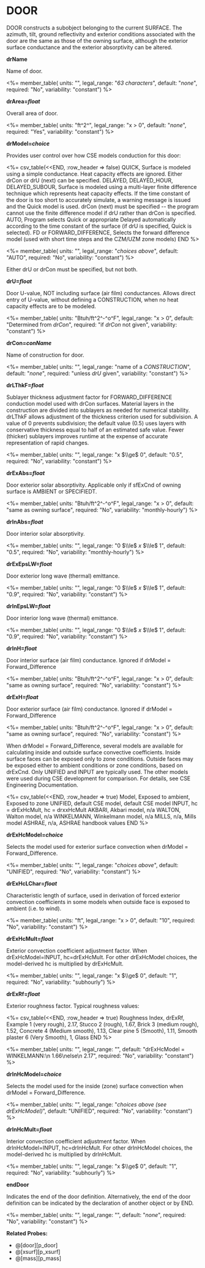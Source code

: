 # DOOR

DOOR constructs a subobject belonging to the current SURFACE. The azimuth, tilt, ground reflectivity and exterior conditions associated with the door are the same as those of the owning surface, although the exterior surface conductance and the exterior absorptivity can be altered.

**drName**

Name of door.

<%= member_table(
  units: "",
  legal_range: "*63 characters*",
  default: "*none*",
  required: "No",
  variability: "constant")
  %>

**drArea=*float***

Overall area of door.

<%= member_table(
  units: "ft^2^",
  legal_range: "x $>$ 0",
  default: "*none*",
  required: "Yes",
  variability: "constant")
  %>

**drModel=*choice***

Provides user control over how CSE models conduction for this door:

<%= csv_table(<<END, :row_header => false)
  QUICK,                               Surface is modeled using a simple conductance. Heat capacity effects are ignored. Either drCon or drU (next) can be specified.
  DELAYED&comma; DELAYED\_HOUR&comma; DELAYED\_SUBOUR,  Surface is modeled using a multi-layer finite difference technique which represents heat capacity effects. If the time constant of the door is too short to accurately simulate&comma; a warning message is issued and the Quick model is used. drCon (next) must be specified -- the program cannot use the finite difference model if drU rather than drCon is specified.
  AUTO,                                Program selects Quick or appropriate Delayed automatically according to the time constant of the surface (if drU is specified&comma; Quick is selected).
  FD or FORWARD\_DIFFERENCE,           Selects the forward difference model (used with short time steps and the CZM/UZM zone models)
END
%>

<%= member_table(
  units: "",
  legal_range: "*choices above*",
  default: "AUTO",
  required: "No",
  variability: "constant")
  %>

Either drU or drCon must be specified, but not both.

**drU=*float***

Door U-value, NOT including surface (air film) conductances. Allows direct entry of U-value, without defining a CONSTRUCTION, when no heat capacity effects are to be modeled.

<%= member_table(
  units: "Btuh/ft^2^-^o^F",
  legal_range: "x $>$ 0",
  default: "Determined from *drCon*",
  required: "if *drCon* not given",
  variability: "constant")
  %>

**drCon=*conName***

Name of construction for door.

<%= member_table(
  units: "",
  legal_range: "name of a *CONSTRUCTION*",
  default: "*none*",
  required: "unless *drU* given",
  variability: "constant")
  %>

**drLThkF=*float***

Sublayer thickness adjustment factor for FORWARD\_DIFFERENCE conduction model used with drCon surfaces.  Material layers in the construction are divided into sublayers as needed for numerical stability.  drLThkF allows adjustment of the thickness criterion used for subdivision.  A value of 0 prevents subdivision; the default value (0.5) uses layers with conservative thickness equal to half of an estimated safe value.  Fewer (thicker) sublayers improves runtime at the expense of accurate representation of rapid changes.

<%= member_table(
  units: "",
  legal_range: "x $\\ge$ 0",
  default: "0.5",
  required: "No",
  variability: "constant")
  %>

**drExAbs=*float***

Door exterior solar absorptivity. Applicable only if sfExCnd of owning surface is AMBIENT or SPECIFIEDT.

<%= member_table(
  units: "Btuh/ft^2^-^o^F",
  legal_range: "x $>$ 0",
  default: "same as owning surface",
  required: "No",
  variability: "monthly-hourly")
  %>

**drInAbs=*float***

Door interior solar absorptivity.

<%= member_table(
  units: "",
  legal_range: "0 $\\le$ *x* $\\le$ 1",
  default: "0.5",
  required: "No",
  variability: "monthly-hourly")
  %>

**drExEpsLW=*float***

Door exterior long wave (thermal) emittance.

<%= member_table(
  units: "",
  legal_range: "0 $\\le$ *x* $\\le$ 1",
  default: "0.9",
  required: "No",
  variability: "constant")
  %>

**drInEpsLW=*float***

Door interior long wave (thermal) emittance.

<%= member_table(
  units: "",
  legal_range: "0 $\\le$ *x* $\\le$ 1",
  default: "0.9",
  required: "No",
  variability: "constant")
  %>

**drInH=*float***

Door interior surface (air film) conductance. Ignored if drModel = Forward\_Difference

<%= member_table(
  units: "Btuh/ft^2^-^o^F",
  legal_range: "x $>$ 0",
  default: "same as owning surface",
  required: "No",
  variability: "constant")
  %>

**drExH=*float***

Door exterior surface (air film) conductance. Ignored if drModel = Forward\_Difference

<%= member_table(
  units: "Btuh/ft^2^-^o^F",
  legal_range: "x $>$ 0",
  default: "same as owning surface",
  required: "No",
  variability: "constant")
  %>

  When drModel = Forward\_Difference, several models are available for calculating inside and outside surface convective coefficients.  Inside surface faces can be exposed only to zone conditions. Outside faces may be exposed either to ambient conditions or zone conditions, based on drExCnd.  Only UNIFIED and INPUT are typically used.  The other models were used during CSE development for comparison.  For details, see CSE Engineering Documentation.

<%= csv_table(<<END, :row_header => true)
  Model,            Exposed to ambient,              Exposed to zone
  UNIFIED,          default CSE model,               default CSE model
  INPUT,            hc = drExHcMult,                 hc = drxxHcMult
  AKBARI,           Akbari model,                    n/a
  WALTON,           Walton model,                    n/a
  WINKELMANN,       Winkelmann model,                n/a
  MILLS,            n/a,                             Mills model
  ASHRAE,           n/a,                             ASHRAE handbook values
END
%>

**drExHcModel=*choice***

Selects the model used for exterior surface convection when drModel = Forward\_Difference.

<%= member_table(
  units: "",
  legal_range: "*choices above*",
  default: "UNIFIED",
  required: "No",
  variability: "constant")
  %>

**drExHcLChar=*float***

Characteristic length of surface, used in derivation of forced exterior convection coefficients in some models when outside face is exposed to ambient (i.e. to wind).

<%= member_table(
  units: "ft",
  legal_range: "x $>$ 0",
  default: "10",
  required: "No",
  variability: "constant")
  %>

**drExHcMult=*float***

Exterior convection coefficient adjustment factor.  When drExHcModel=INPUT, hc=drExHcMult.  For other drExHcModel choices, the model-derived hc is multiplied by drExHcMult.

<%= member_table(
  units: "",
  legal_range: "x $\\ge$ 0",
  default: "1",
  required: "No",
  variability: "subhourly")
  %>

**drExRf=*float***

Exterior roughness factor.  Typical roughness values:

<%= csv_table(<<END, :row_header => true)
Roughness Index,	    drExRf,	 Example
1 (very rough),		    2.17,	   Stucco
2 (rough),            1.67, 	 Brick
3 (medium rough),	    1.52, 	 Concrete
4 (Medium smooth),	  1.13,	   Clear pine
5 (Smooth),           1.11,    Smooth plaster
6 (Very Smooth),		  1,		   Glass
END
%>

<%= member_table(
  units: "",
  legal_range: "",
  default: "drExHcModel = WINKELMANN:\n  1.66\nelse\n  2.17",
  required: "No",
  variability: "constant") %>

**drInHcModel=*choice***

Selects the model used for the inside (zone) surface convection when drModel = Forward\_Difference.

<%= member_table(
  units: "",
  legal_range: "*choices above (see drExHcModel)*",
  default: "UNIFIED",
  required: "No",
  variability: "constant")
  %>

**drInHcMult=*float***

Interior convection coefficient adjustment factor.  When drInHcModel=INPUT, hc=drInHcMult.  For other drInHcModel choices, the model-derived hc is multiplied by drInHcMult.

<%= member_table(
  units: "",
  legal_range: "x $\\ge$ 0",
  default: "1",
  required: "No",
  variability: "subhourly")
  %>

**endDoor**

Indicates the end of the door definition. Alternatively, the end of the door definition can be indicated by the declaration of another object or by END.

<%= member_table(
  units: "",
  legal_range: "",
  default: "*none*",
  required: "No",
  variability: "constant")
  %>

**Related Probes:**

- @[door][p_door]
- @[xsurf][p_xsurf]
- @[mass][p_mass]
